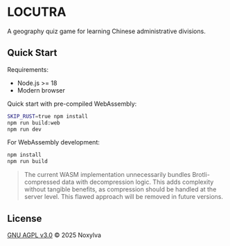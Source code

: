 # LOCUTRA

A geography quiz game for learning Chinese administrative divisions.

## Quick Start

Requirements:
- Node.js >= 18
- Modern browser

Quick start with pre-compiled WebAssembly:
```bash
SKIP_RUST=true npm install
npm run build:web
npm run dev
```

For WebAssembly development:
```bash
npm install
npm run build
```
> The current WASM implementation unnecessarily bundles Brotli-compressed data with decompression logic. This adds complexity without tangible benefits, as compression should be handled at the server level. This flawed approach will be removed in future versions.

## License

[GNU AGPL v3.0](LICENSE) © 2025 Noxylva

